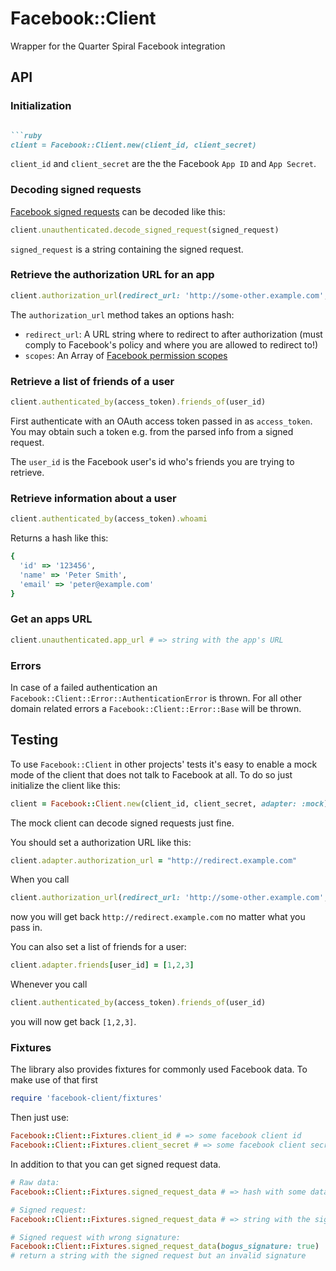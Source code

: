 # Facebook::Client

Wrapper for the Quarter Spiral Facebook integration

## API

### Initialization

```ruby

```ruby
client = Facebook::Client.new(client_id, client_secret)
```

``client_id`` and ``client_secret`` are the the Facebook ``App ID`` and ``App Secret``.

### Decoding signed requests

[Facebook signed requests](https://developers.facebook.com/docs/howtos/login/signed-request/) can be decoded like this:

```ruby
client.unauthenticated.decode_signed_request(signed_request)
```

``signed_request`` is a string containing the signed request.

### Retrieve the authorization URL for an app

```ruby
client.authorization_url(redirect_url: 'http://some-other.example.com', scopes: [])
```

The ``authorization_url`` method takes an options hash:

* ``redirect_url``: A URL string where to redirect to after authorization (must comply to Facebook's policy and where you are allowed to redirect to!)
* ``scopes``: An Array of [Facebook permission scopes](https://developers.facebook.com/docs/reference/login/#permissions)

### Retrieve a list of friends of a user

```ruby
client.authenticated_by(access_token).friends_of(user_id)
```

First authenticate with an OAuth access token passed in as ``access_token``. You may obtain such a token e.g. from the parsed info from a signed request.

The ``user_id`` is the Facebook user's id who's friends you are trying to retrieve.

### Retrieve information about a user

```ruby
client.authenticated_by(access_token).whoami
```

Returns a hash like this:
```ruby
{
  'id' => '123456',
  'name' => 'Peter Smith',
  'email' => 'peter@example.com'
}
```

### Get an apps URL

```ruby
client.unauthenticated.app_url # => string with the app's URL
```

### Errors

In case of a failed authentication an ``Facebook::Client::Error::AuthenticationError`` is thrown. For all other domain related errors a ``Facebook::Client::Error::Base`` will be thrown.

## Testing

To use ``Facebook::Client`` in other projects' tests it's easy to enable a mock mode of the client that does not talk to Facebook at all. To do so just initialize the client like this:

```ruby
client = Facebook::Client.new(client_id, client_secret, adapter: :mock)
```

The mock client can decode signed requests just fine.

You should set a authorization URL like this:

```ruby
client.adapter.authorization_url = "http://redirect.example.com"
```

When you call

```ruby
client.authorization_url(redirect_url: 'http://some-other.example.com', scopes: [])
```

now you will get back ``http://redirect.example.com`` no matter what
you pass in.

You can also set a list of friends for a user:

```ruby
client.adapter.friends[user_id] = [1,2,3]
```

Whenever you call

```ruby
client.authenticated_by(access_token).friends_of(user_id)
```

you will now get back ``[1,2,3]``.

### Fixtures

The library also provides fixtures for commonly used Facebook data. To make use of that first

```ruby
require 'facebook-client/fixtures'
```

Then just use:

```ruby
Facebook::Client::Fixtures.client_id # => some facebook client id
Facebook::Client::Fixtures.client_secret # => some facebook client secret
```

In addition to that you can get signed request data.

```ruby
# Raw data:
Facebook::Client::Fixtures.signed_request_data # => hash with some data

# Signed request:
Facebook::Client::Fixtures.signed_request_data # => string with the signed request

# Signed request with wrong signature:
Facebook::Client::Fixtures.signed_request_data(bogus_signature: true)
# return a string with the signed request but an invalid signature
```
